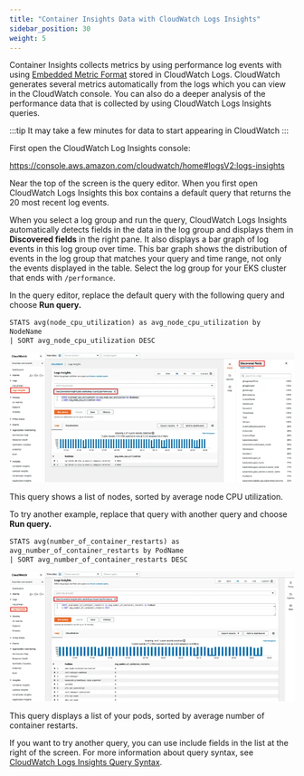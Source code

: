 ```yaml
---
title: "Container Insights Data with CloudWatch Logs Insights"
sidebar_position: 30
weight: 5
---
```


Container Insights collects metrics by using performance log events with using [Embedded Metric Format](https://docs.aws.amazon.com/AmazonCloudWatch/latest/monitoring/CloudWatch_Embedded_Metric_Format.html) stored in CloudWatch Logs. CloudWatch generates several metrics automatically from the logs which you can view in the CloudWatch console. You can also do a deeper analysis of the performance data that is collected by using CloudWatch Logs Insights queries.

:::tip
It may take a few minutes for data to start appearing in CloudWatch
:::

First open the CloudWatch Log Insights console:

https://console.aws.amazon.com/cloudwatch/home#logsV2:logs-insights

Near the top of the screen is the query editor. When you first open CloudWatch Logs Insights this box contains a default query that returns the 20 most recent log events.

When you select a log group and run the query, CloudWatch Logs Insights automatically detects fields in the data in the log group and displays them in **Discovered fields** in the right pane. It also displays a bar graph of log events in this log group over time. This bar graph shows the distribution of events in the log group that matches your query and time range, not only the events displayed in the table. Select the log group for your EKS cluster that ends with `/performance`.

In the query editor, replace the default query with the following query and choose **Run query.**

```text
STATS avg(node_cpu_utilization) as avg_node_cpu_utilization by NodeName
| SORT avg_node_cpu_utilization DESC
```

![Query1](./assets/query1.webp)

This query shows a list of nodes, sorted by average node CPU utilization.

To try another example, replace that query with another query and choose **Run query.**

```text
STATS avg(number_of_container_restarts) as avg_number_of_container_restarts by PodName
| SORT avg_number_of_container_restarts DESC
```

![Query2](./assets/query2.webp)

This query displays a list of your pods, sorted by average number of container restarts.

If you want to try another query, you can use include fields in the list at the right of the screen. For more information about query syntax, see [CloudWatch Logs Insights Query Syntax](https://docs.aws.amazon.com/AmazonCloudWatch/latest/logs/CWL_QuerySyntax.html).
